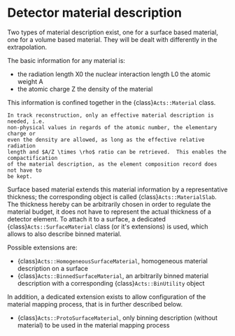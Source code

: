 # Detector material description

Two types of material description exist, one for a surface based material, one
for a volume based material. They will be dealt with differently in the
extrapolation.

The basic information for any material is:

* the radiation length X0 the nuclear interaction length L0 the atomic weight A
* the atomic charge Z the density of the material

This information is confined together in the {class}`Acts::Material` class.

```{note}
In track reconstruction, only an effective material description is needed, i.e.
non-physical values in regards of the atomic number, the elementary charge or
even the density are allowed, as long as the effective relative radiation
length and $A/Z \times \rho$ ratio can be retrieved.  This enables the compactification
of the material description, as the element composition record does not have to
be kept.
```

Surface based material extends this material information by a representative
thickness; the corresponding object is called {class}`Acts::MaterialSlab`. The
thickness hereby can be arbitrarily chosen in order to regulate the material
budget, it does not have to represent the actual thickness of a detector
element. To attach it to a surface, a dedicated {class}`Acts::SurfaceMaterial`
class (or it's extensions) is used, which allows to also describe binned
material.

Possible extensions are:

 * {class}`Acts::HomogeneousSurfaceMaterial`, homogeneous material description on a surface
 * {class}`Acts::BinnedSurfaceMaterial`, an arbitrarily binned material description with a
    corresponding {class}`Acts::BinUtility` object

In addition, a dedicated extension exists to allow configuration of the material
mapping process, that is in further described below.

 * {class}`Acts::ProtoSurfaceMaterial`, only binning description (without material) to be
   used in the material mapping process

